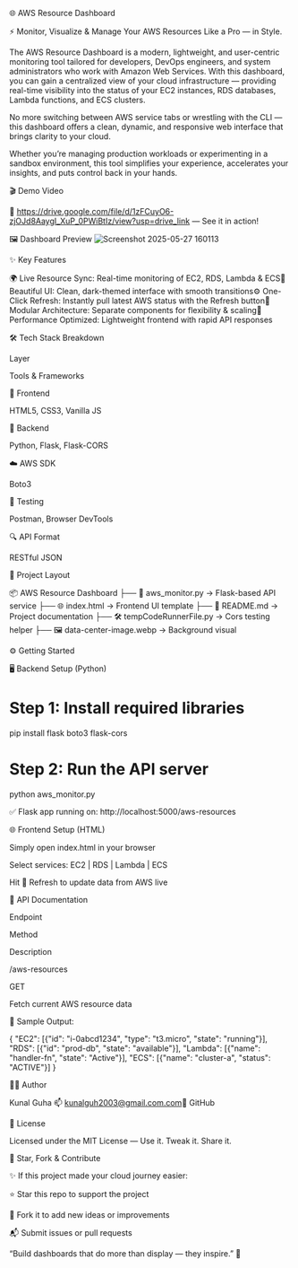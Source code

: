 🌐 AWS Resource Dashboard



⚡ Monitor, Visualize & Manage Your AWS Resources Like a Pro — in Style.

The AWS Resource Dashboard is a modern, lightweight, and user-centric monitoring tool tailored for developers, DevOps engineers, and system administrators who work with Amazon Web Services. With this dashboard, you can gain a centralized view of your cloud infrastructure — providing real-time visibility into the status of your EC2 instances, RDS databases, Lambda functions, and ECS clusters.

No more switching between AWS service tabs or wrestling with the CLI — this dashboard offers a clean, dynamic, and responsive web interface that brings clarity to your cloud.

Whether you’re managing production workloads or experimenting in a sandbox environment, this tool simplifies your experience, accelerates your insights, and puts control back in your hands.

🎬 Demo Video

🎥 https://drive.google.com/file/d/1zFCuyO6-zjOJd8AaygI_XuP_0PWiBtIz/view?usp=drive_link — See it in action!

🖼️ Dashboard Preview
![Screenshot 2025-05-27 160113](https://github.com/user-attachments/assets/7e81cb19-f43c-419e-a0b5-a8c40c777ab9)



✨ Key Features

🌍 Live Resource Sync: Real-time monitoring of EC2, RDS, Lambda & ECS🎨 Beautiful UI: Clean, dark-themed interface with smooth transitions⚙️ One-Click Refresh: Instantly pull latest AWS status with the Refresh button🧩 Modular Architecture: Separate components for flexibility & scaling🚀 Performance Optimized: Lightweight frontend with rapid API responses

🛠️ Tech Stack Breakdown

Layer

Tools & Frameworks

🎨 Frontend

HTML5, CSS3, Vanilla JS

🔧 Backend

Python, Flask, Flask-CORS

☁️ AWS SDK

Boto3

🧪 Testing

Postman, Browser DevTools

🔍 API Format

RESTful JSON

📁 Project Layout

📦 AWS Resource Dashboard
├── 🧠 aws_monitor.py            → Flask-based API service
├── 🌐 index.html                → Frontend UI template
├── 📘 README.md                 → Project documentation
├── 🛠️ tempCodeRunnerFile.py     → Cors testing helper
├── 🖼️ data-center-image.webp    → Background visual

⚙️ Getting Started

🖥️ Backend Setup (Python)

# Step 1: Install required libraries
pip install flask boto3 flask-cors

# Step 2: Run the API server
python aws_monitor.py

✅ Flask app running on: http://localhost:5000/aws-resources

🌐 Frontend Setup (HTML)

Simply open index.html in your browser

Select services: EC2 | RDS | Lambda | ECS

Hit 🔄 Refresh to update data from AWS live

🔌 API Documentation

Endpoint

Method

Description

/aws-resources

GET

Fetch current AWS resource data

🧾 Sample Output:

{
  "EC2": [{"id": "i-0abcd1234", "type": "t3.micro", "state": "running"}],
  "RDS": [{"id": "prod-db", "state": "available"}],
  "Lambda": [{"name": "handler-fn", "state": "Active"}],
  "ECS": [{"name": "cluster-a", "status": "ACTIVE"}]
}

👨‍💻 Author

Kunal Guha 📫 kunalguh2003@gmail.com.com🔗 GitHub 

📝 License

Licensed under the MIT License — Use it. Tweak it. Share it.

🌟 Star, Fork & Contribute

✨ If this project made your cloud journey easier:

⭐ Star this repo to support the project

🍴 Fork it to add new ideas or improvements

📬 Submit issues or pull requests

“Build dashboards that do more than display — they inspire.” 🚀

